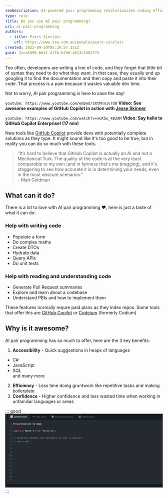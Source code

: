 ```yaml
---
seoDescription: AI-powered pair programming revolutionizes coding efficiency and accuracy, providing instant suggestions across various languages, reducing gruntwork and boosting confidence.
type: rule
title: Do you use AI pair programming?
uri: ai-pair-programming
authors:
  - title: Piers Sinclair
    url: https://www.ssw.com.au/people/piers-sinclair
created: 2022-09-20T05:29:57.151Z
guid: 2cca5396-bb31-4ff6-b7b8-a613c3362f72
---
```


Too often, developers are writing a line of code, and they forget that little bit of syntax they need to do what they want. In that case, they usually end up googling it to find the documentation and then copy and paste it into their code. That process is a pain because it wastes valuable dev time.

Not to worry, AI pair programming is here to save the day!

<!--endintro-->

`youtube: https://www.youtube.com/embed/SXtMnn1v7d8`
**Video: See awesome examples of GitHub Copilot in action with [Jesse Skinner](https://www.youtube.com/c/CodingwithJesse/featured)**

`youtube: https://www.youtube.com/watch?v=vUX5u_4B2AM`
**Video: Say hello to GitHub Copilot Enterprise! (17 min)**

New tools like [GitHub Copilot](https://github.com/features/copilot) provide devs with potentially complete solutions as they type. It might sound like it's too good to be true, but in reality you can do so much with these tools.

> "It’s hard to believe that GitHub Copilot is actually an AI and not a Mechanical Turk. The quality of the code is at the very least comparable to my own (and in fairness that's me bragging), and it's staggering to see how accurate it is in determining your needs, even in the most obscure scenarios."  
> \- Matt Goldman

## What can it do?

There is a lot to love with AI pair programming ❤️, here is just a taste of what it can do:

### Help with writing code
* Populate a form
* Do complex maths
* Create DTOs
* Hydrate data
* Query APIs
* Do unit tests

### Help with reading and understanding code
* Generate Pull Request summaries
* Explore and learn about a codebase
* Understand PBIs and how to implement them

These features normally requre paid plans as they index repos. Some tools that offer this are [GitHub Copilot](https://docs.github.com/en/enterprise-cloud@latest/copilot/using-github-copilot/asking-github-copilot-questions-in-githubcom) or [Codeium](https://codeium.com/) (formerly Codium)

## Why is it awesome?

AI pair programming has so much to offer, here are the 3 key benefits:

1. **Accessibility** - Quick suggestions in heaps of languages

* C#
* JavaScript
* SQL  
   and many more

2. **Efficiency** - Less time doing gruntwork like repetitive tasks and making boilerplate
3. **Confidence** - Higher confidence and less wasted time when working in unfamiliar languages or areas

::: good
![Figure: Good example - GitHub Copilot saves you oodles of time!](ThePowerOfCopilot.gif)
:::
